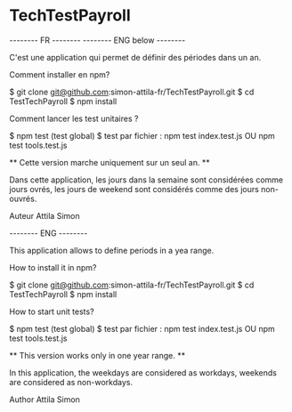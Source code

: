 # TechTestPayroll
-------- FR --------
-------- ENG below --------

C'est une application qui permet de définir des périodes dans un an.

Comment installer en npm?

$ git clone git@github.com:simon-attila-fr/TechTestPayroll.git
$ cd TestTechPayroll
$ npm install

Comment lancer les test unitaires ?

$ npm test (test global)
$ test par fichier : npm test index.test.js   OU  npm test tools.test.js


** Cette version marche uniquement sur un seul an. **

Dans cette application, les jours dans la semaine sont considérées comme jours ovrés, les jours de weekend sont considérés comme des jours non-ouvrés.

Auteur
Attila Simon

-------- ENG --------

This application allows to define periods in a yea range.

How to install it in npm?

$ git clone git@github.com:simon-attila-fr/TechTestPayroll.git
$ cd TestTechPayroll
$ npm install

How to start unit tests?

$ npm test (test global)
$ test par fichier : npm test index.test.js   OU  npm test tools.test.js

** This version works only in one year range. **

In this application, the weekdays are considered as workdays, weekends are considered as non-workdays.

Author
Attila Simon